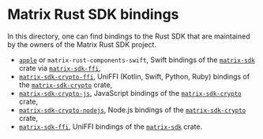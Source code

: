 # Matrix Rust SDK bindings

In this directory, one can find bindings to the Rust SDK that are
maintained by the owners of the Matrix Rust SDK project.

* [`apple`] or `matrix-rust-components-swift`, Swift bindings of the
  [`matrix-sdk`] crate via [`matrix-sdk-ffi`],
* [`matrix-sdk-crypto-ffi`], UniFFI (Kotlin, Swift, Python, Ruby) bindings of the [`matrix-sdk-crypto`]
  crate,
* [`matrix-sdk-crypto-js`], JavaScript bindings of the
  [`matrix-sdk-crypto`] crate,
* [`matrix-sdk-crypto-nodejs`], Node.js bindings of the
  [`matrix-sdk-crypto`] crate,
* [`matrix-sdk-ffi`], UniFFI bindings of the [`matrix-sdk`] crate.

[`apple`]: ./apple
[`matrix-sdk-crypto-ffi`]: ./matrix-sdk-crypto-ffi
[`matrix-sdk-crypto-js`]: ./matrix-sdk-crypto-js
[`matrix-sdk-crypto-nodejs`]: ./matrix-sdk-crypto-nodejs
[`matrix-sdk-crypto`]: ../crates/matrix-sdk-crypto
[`matrix-sdk-ffi`]: ./matrix-sdk-ffi
[`matrix-sdk`]: ../crates/matrix-sdk
